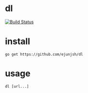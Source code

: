 # dl

[![Build Status](https://travis-ci.org/ejunjsh/dl.svg?branch=master)](https://travis-ci.org/ejunjsh/dl)

# install

    go get https://github.com/ejunjsh/dl

# usage

    dl [url...]